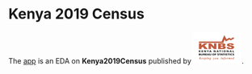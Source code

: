 # Kenya 2019 Census

The [app](https://corneliuskiplimo.shinyapps.io/kenya_2019census/) is an EDA on **Kenya2019Census** published by [![KNBS 2019 Census](Images/logo-KNBS.png)](https://www.knbs.or.ke/?page_id=1591).
